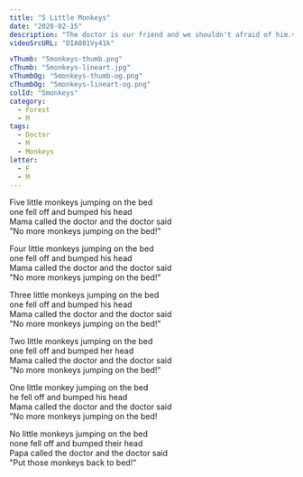 ```yaml
---
title: "5 Little Monkeys"
date: "2020-02-15"
description: "The doctor is our friend and we shouldn't afraid of him.🐵 Although, let's teach these five little monkeys how to play without bumping their head."
videoSrcURL: "DIA081Vy41k"

vThumb: "5monkeys-thumb.png"
cThumb: "5monkeys-lineart.jpg"
vThumbOg: "5monkeys-thumb-og.png"
cThumbOg: "5monkeys-lineart-og.png"
colId: "5monkeys"
category:
  - Forest
  - M
tags:
  - Doctor
  - M
  - Monkeys
letter:
  - F
  - M
---
```


<p>
Five little monkeys jumping on the bed<br />
one fell off and bumped his head<br />
Mama called the doctor and the doctor said<br />
"No more monkeys jumping on the bed!"</p>
<p>
Four little monkeys jumping on the bed<br />
one fell off and bumped his head<br />
Mama called the doctor and the doctor said<br />
"No more monkeys jumping on the bed!"</p>
<p>
Three little monkeys jumping on the bed<br />
one fell off and bumped his head<br />
Mama called the doctor and the doctor said<br />
"No more monkeys jumping on the bed!"</p>
<p>
Two little monkeys jumping on the bed<br />
one fell off and bumped her head<br />
Mama called the doctor and the doctor said<br />
"No more monkeys jumping on the bed!"</p>
<p>
One little monkey jumping on the bed<br />
he fell off and bumped his head<br />
Mama called the doctor and the doctor said<br />
"No more monkeys jumping on the bed!</p>
<p>
No little monkeys jumping on the bed<br />
none fell off and bumped their head<br />
Papa called the doctor and the doctor said<br />
"Put those monkeys back to bed!"</p>
